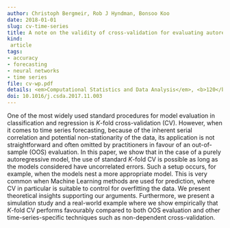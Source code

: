 ```yaml
---
author: Christoph Bergmeir, Rob J Hyndman, Bonsoo Koo
date: 2018-01-01
slug: cv-time-series
title: A note on the validity of cross-validation for evaluating autoregressive time series prediction
kind:
 article
tags:
- accuracy
- forecasting
- neural networks
- time series
file: cv-wp.pdf
details: <em>Computational Statistics and Data Analysis</em>, <b>120</b>, 70-83
doi: 10.1016/j.csda.2017.11.003
---
```


One of the most widely used standard procedures for model evaluation in classification and regression is $K$-fold cross-validation (CV). However, when it comes to time series forecasting, because of the inherent serial correlation and potential non-stationarity of the data, its application is not straightforward and often omitted by practitioners in favour of an out-of-sample (OOS) evaluation.
In this paper, we show that in the case of a purely autoregressive model, the use of standard $K$-fold CV is possible as long as the models considered have uncorrelated errors. Such a setup occurs, for example, when the models nest a more appropriate model. This is very common when Machine Learning methods are used for prediction, where CV in particular is suitable to control for overfitting the data.
We present theoretical insights supporting our arguments. Furthermore, we present a simulation study and a real-world example where we show empirically that $K$-fold CV performs favourably compared to both OOS evaluation and other time-series-specific techniques such as non-dependent cross-validation.
